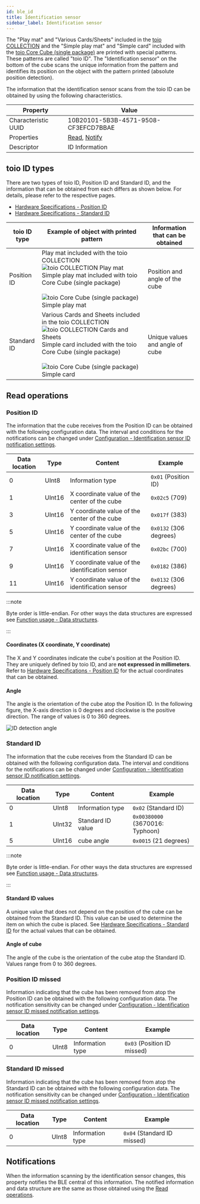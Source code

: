 ```yaml
---
id: ble_id
title: Identification sensor
sidebar_label: Identification sensor
---
```


The "Play mat" and "Various Cards/Sheets" included in the [toio COLLECTION](https://toio.io/titles/toio-collection.html) and the "Simple play mat" and "Simple card" included with the [toio Core Cube (single package)](https://toio.io/cube) are printed with special patterns. These patterns are called "toio ID".
The "Identification sensor" on the bottom of the cube scans the unique information from the pattern and identifies its position on the object with the pattern printed (absolute position detection).

The information that the identification sensor scans from the toio ID can be obtained by using the following characteristics.

| Property            | Value                                              |
| ------------------- | -------------------------------------------------- |
| Characteristic UUID | 10B20101-5B3B-4571-9508-CF3EFCD7BBAE               |
| Properties          | [Read](#read-operations), [Notify](#notifications) |
| Descriptor          | ID Information                                     |

## toio ID types

There are two types of toio ID, Position ID and Standard ID, and the information that can be obtained from each differs as shown below. For details, please refer to the respective pages.

- [Hardware Specifications - Position ID](info_position_id.md)
- [Hardware Specifications - Standard ID](info_standard_id.md)

| toio ID type | Example of object with printed pattern                                                                                                                                                                                                                                                 | Information that can be obtained |
| ------------ | -------------------------------------------------------------------------------------------------------------------------------------------------------------------------------------------------------------------------------------------------------------------------------------- | -------------------------------- |
| Position ID  | Play mat included with the toio COLLECTION ![toio COLLECTION Play mat](assets/id_illust_mat.png) Simple play mat included with toio Core Cube (single package) <br/><br/>![toio Core Cube (single package) Simple play mat](assets/id_illust_cube_playmat.png)                         | Position and angle of the cube   |
| Standard ID  | Various Cards and Sheets included in the toio COLLECTION ![toio COLLECTION Cards and Sheets](assets/id_illust_card_sticker.svg) Simple card included with the toio Core Cube (single package) <br/><br/>![toio Core Cube (single package) Simple card](assets/id_illust_cube_card.png) | Unique values and angle of cube  |

## Read operations

### Position ID

The information that the cube receives from the Position ID can be obtained with the following configuration data.
The interval and conditions for the notifications can be changed under [Configuration - Identification sensor ID notification settings](configuration.md#identification-sensor-id-notification-settings).

| Data location | Type   | Content                                         | Example                                         |
| ------------- | ------ | ----------------------------------------------- | ----------------------------------------------- |
| 0             | UInt8  | Information type                                | <span class="fixed">`0x01`</span> (Position ID) |
| 1             | UInt16 | X coordinate value of the center of the cube    | `0x02c5` (709)                                  |
| 3             | UInt16 | Y coordinate value of the center of the cube    | `0x017f` (383)                                  |
| 5             | UInt16 | Y coordinate value of the center of the cube    | `0x0132` (306 degrees)                          |
| 7             | UInt16 | X coordinate value of the identification sensor | `0x02bc` (700)                                  |
| 9             | UInt16 | Y coordinate value of the identification sensor | `0x0182` (386)                                  |
| 11            | UInt16 | Y coordinate value of the identification sensor | `0x0132` (306 degrees)                          |

:::note

Byte order is little-endian. For other ways the data structures are expressed see [Function usage - Data structures](how_to_communicate.md#data-structures).

:::

#### Coordinates (X coordinate, Y coordinate)

The X and Y coordinates indicate the cube's position at the Position ID.
They are uniquely defined by toio ID, and are **not expressed in millimeters**.
Refer to [Hardware Specifications - Position ID](info_position_id.md) for the actual coordinates that can be obtained.

#### Angle

The angle is the orientation of the cube atop the Position ID. In the following figure, the X-axis direction is 0 degrees and clockwise is the positive direction.
The range of values is 0 to 360 degrees.

![ID detection angle](assets/id_position_id_angle.svg)

### Standard ID

The information that the cube receives from the Standard ID can be obtained with the following configuration data. The interval and conditions for the notifications can be changed under [Configuration - Identification sensor ID notification settings](configuration.md#identification-sensor-id-notification-settings).

| Data location | Type   | Content           | Example                                         |
| ------------- | ------ | ----------------- | ----------------------------------------------- |
| 0             | UInt8  | Information type  | <span class="fixed">`0x02`</span> (Standard ID) |
| 1             | UInt32 | Standard ID value | `0x00380000`<br/> (3670016: Typhoon)            |
| 5             | UInt16 | cube angle        | `0x0015` (21 degrees)                           |

:::note

Byte order is little-endian. For other ways the data structures are expressed see [Function usage - Data structures](how_to_communicate.md#data-structures).

:::

#### Standard ID values

A unique value that does not depend on the position of the cube can be obtained from the Standard ID. This value can be used to determine the item on which the cube is placed. See [Hardware Specifications - Standard ID](info_standard_id.md) for the actual values that can be obtained.

#### Angle of cube

The angle of the cube is the orientation of the cube atop the Standard ID. Values range from 0 to 360 degrees.

### Position ID missed

Information indicating that the cube has been removed from atop the Position ID can be obtained with the following configuration data.
The notification sensitivity can be changed under [Configuration - Identification sensor ID missed notification settings](configuration.md#identification-sensor-id-missed-notification-settings).

| Data location | Type  | Content          | Example                                                |
| ------------- | ----- | ---------------- | ------------------------------------------------------ |
| 0             | UInt8 | Information type | <span class="fixed">`0x03`</span> (Position ID missed) |

### Standard ID missed

Information indicating that the cube has been removed from atop the Standard ID can be obtained with the following configuration data.
The notification sensitivity can be changed under [Configuration - Identification sensor ID missed notification settings](configuration.md#identification-sensor-id-missed-notification-settings).

| Data location | Type  | Content          | Example                                                |
| ------------- | ----- | ---------------- | ------------------------------------------------------ |
| 0             | UInt8 | Information type | <span class="fixed">`0x04`</span> (Standard ID missed) |

## Notifications

When the information scanning by the identification sensor changes, this property notifies the BLE central of this information.
The notified information and data structure are the same as those obtained using the [Read operations](#read-operations).
